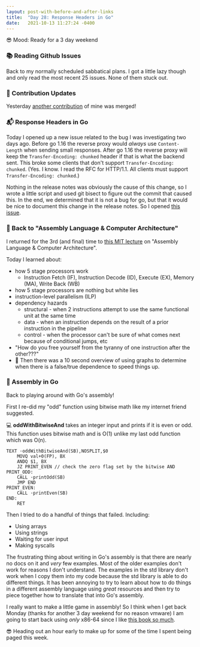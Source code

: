 ```yaml
---
layout: post-with-before-and-after-links
title:  "Day 28: Response Headers in Go"
date:   2021-10-13 11:27:24 -0400
---
```


😎 Mood: Ready for a 3 day weekend

### 📚 Reading Github Issues
Back to my normally scheduled sabbatical plans. I got a little lazy though and
only read the most recent 25 issues. None of them stuck out.


### 📌 Contribution Updates

Yesterday [another
contribution](https://go-review.googlesource.com/c/go/+/346289) of mine was merged!

### 📬 Response Headers in Go

Today I opened up a new issue related to the bug I was investigating two days
ago. Before go 1.16 the reverse proxy would _always_ use `Content-Length`
when sending small responses. After go 1.16 the reverse proxy will keep the
`Transfer-Encoding: chunked` header if that is what the backend sent.  This
broke some clients that don't support `Transfer-Encoding: chunked`. (Yes. I
know. I read the RFC for HTTP/1.1. All clients must support `Transfer-Encoding:
chunked`.)

Nothing in the release notes was obviously the cause of this change, so I wrote
a little script and used git bisect to figure out the commit that caused this.
In the end, we determined that it is not a bug for go, but that it would be nice
to document this change in the release notes. So I opened [this
issue](https://github.com/golang/go/issues/48996).

### 🎥 Back to "Assembly Language & Computer Architecture"

I returned for the 3rd (and final) time to [this MIT
lecture](https://ocw.mit.edu/courses/electrical-engineering-and-computer-science/6-172-performance-engineering-of-software-systems-fall-2018/lecture-videos/lecture-4-assembly-language-computer-architecture/)
on "Assembly Language & Computer Architecture".

Today I learned about:
* how 5 stage processors work
  * Instruction Fetch (IF), Instruction Decode (ID), Execute (EX), Memory (MA),
    Write Back (WB)
* how 5 stage processors are nothing but white lies
* instruction-level parallelism (ILP)
* dependency hazards
  * structural - when 2 instructions attempt to use the same functional unit at
    the same time
  * data - when an instruction depends on the result of a prior instruction in
    the pipeline
  * control - when the processor can't be sure of what comes next because of conditional jumps, etc
* "How do you free yourself from the tyranny of one instruction after the
  other???"
* 🤯 Then there was a 10 second overview of using graphs to determine when there
  is a false/true dependence to speed things up.

### 🧩 Assembly in Go

Back to playing around with Go's assembly!

First I re-did my "odd" function using bitwise math like my internet friend
suggested.

💻 **oddWithBitwiseAnd** takes an integer input and prints if it is even or odd.
This function uses bitwise math and is O(1) unlike my last odd function which
was O(n).
```
TEXT ·oddWithBitwiseAnd(SB),NOSPLIT,$0
	MOVQ val+0(FP), BX
	ANDQ $1, BX
	JZ PRINT_EVEN // check the zero flag set by the bitwise AND
PRINT_ODD:
	CALL ·printOdd(SB)
	JMP END
PRINT_EVEN:
	CALL ·printEven(SB)
END:
	RET
```

Then I tried to do a handful of things that failed. Including:
* Using arrays
* Using strings
* Waiting for user input
* Making syscalls

The frustrating thing about writing in Go's assembly is that there are nearly
no docs on it and _very_ few examples. Most of the older examples don't work for
reasons I don't understand. The examples in the std library don't work when I
copy them into my code because the std library is able to do different things.
It has been annoying to try to learn about how to do things in a different
assembly language using _great_ resources and then try to piece together how to
translate that into Go's assembly.

I really want to make a little game in assembly! So I think when I get back
Monday (thanks for another 3 day weekend for no reason vmware) I am going to
start back using _only_ x86-64 since I like [this book so
much](http://www.egr.unlv.edu/~ed/assembly64.pdf).

😎 Heading out an hour early to make up for some of the time I spent being paged
this week.




